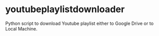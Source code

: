 # youtubeplaylistdownloader
Python script to download Youtube playlist either to Google Drive or to Local Machine.
